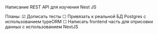 Написание REST API для изучения Nest JS

Планы:
☑ Дописать тесты
☐ Привязать к реальной БД Postgres с использованием typeORM
☐ Написать frontend часть для отрисовки данных с использованием NextJS
